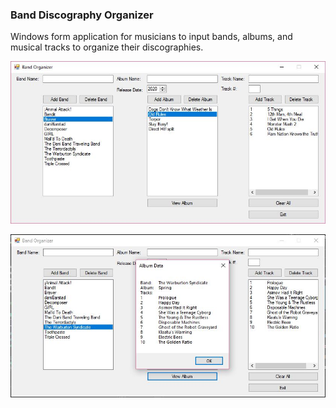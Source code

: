 ### Band Discography Organizer

Windows form application for musicians to input bands, albums, and musical tracks to organize their discographies.

![pic1](https://github.com/danibarstad/band_organizer/blob/master/images/pic4.JPG)

![pic2](https://github.com/danibarstad/band_organizer/blob/master/images/pic5.JPG)
